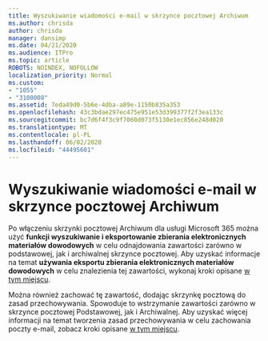 ```yaml
---
title: Wyszukiwanie wiadomości e-mail w skrzynce pocztowej Archiwum
ms.author: chrisda
author: chrisda
manager: dansimp
ms.date: 04/21/2020
ms.audience: ITPro
ms.topic: article
ROBOTS: NOINDEX, NOFOLLOW
localization_priority: Normal
ms.custom:
- "1055"
- "3100008"
ms.assetid: 7eda49d0-5b6e-4dba-a89e-1150b835a353
ms.openlocfilehash: 43c3bdae297ec475e951e53d399377f2f3ea133c
ms.sourcegitcommit: bc7d6f4f3c9f7060d073f5130e1ec856e248d020
ms.translationtype: MT
ms.contentlocale: pl-PL
ms.lasthandoff: 06/02/2020
ms.locfileid: "44495601"
---
```

# <a name="search-for-email-in-the-archive-mailbox"></a>Wyszukiwanie wiadomości e-mail w skrzynce pocztowej Archiwum

Po włączeniu skrzynki pocztowej Archiwum dla usługi Microsoft 365 można użyć **funkcji wyszukiwanie i eksportowanie zbierania elektronicznych materiałów dowodowych** w celu odnajdowania zawartości zarówno w podstawowej, jak i archiwalnej skrzynce pocztowej. Aby uzyskać informacje na temat **używania eksportu zbierania elektronicznych materiałów dowodowych** w celu znalezienia tej zawartości, wykonaj kroki opisane [w tym miejscu](https://docs.microsoft.com/microsoft-365/compliance/export-search-results).
  
Można również zachować tę zawartość, dodając skrzynkę pocztową do zasad przechowywania. Spowoduje to wstrzymanie zawartości zarówno w skrzynce pocztowej Podstawowej, jak i Archiwalnej. Aby uzyskać więcej informacji na temat tworzenia zasad przechowywania w celu zachowania poczty e-mail, zobacz kroki opisane [w tym miejscu](https://docs.microsoft.com/microsoft-365/compliance/retention-policies).
  